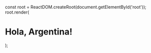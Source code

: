 const root = ReactDOM.createRoot(document.getElementById('root'));
root.render(<h1>Hola, Argentina!</h1>);

